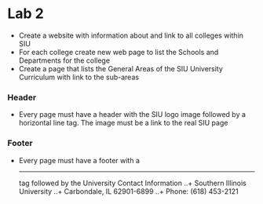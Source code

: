 # Lab 2
+ Create a website with information about and link to all colleges within SIU
+ For each college create new web page to list the Schools and Departments for the college
+ Create a page that lists the General Areas of the SIU University Curriculum with link to the sub-areas
### Header
+ Every page must have a header with the SIU logo image followed by a horizontal line tag. The image must be a link to the real SIU page
### Footer
+ Every page must have a footer with a <hr> tag followed by the University Contact Information
..+ Southern Illinois University
..+ Carbondale, IL 62901-6899 
..+ Phone: (618) 453-2121
